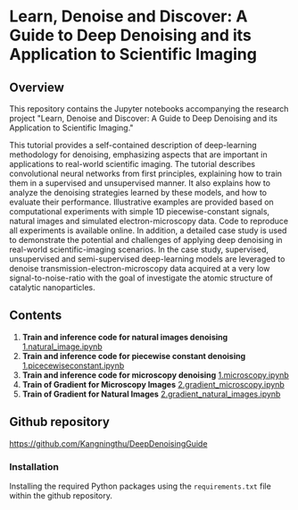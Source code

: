 # Learn, Denoise and Discover: A Guide to Deep Denoising and its Application to Scientific Imaging

## Overview
This repository contains the Jupyter notebooks accompanying the research project "Learn, Denoise and Discover: A Guide to Deep Denoising and its Application to Scientific Imaging." 


This tutorial provides a self-contained description of deep-learning methodology for denoising, emphasizing aspects that are important in applications to real-world scientific imaging. The tutorial describes convolutional neural networks from first principles, explaining how to train them in a supervised and unsupervised manner. It also explains how to analyze the denoising strategies learned by these models, and how to evaluate their performance. Illustrative examples are provided based on computational experiments with simple 1D piecewise-constant signals, natural images and simulated electron-microscopy data. Code to reproduce all experiments is available online. In addition, a detailed case study is used to demonstrate the potential and challenges of applying deep denoising in real-world scientific-imaging scenarios. In the case study, supervised, unsupervised and semi-supervised deep-learning models are leveraged to denoise transmission-electron-microscopy data acquired at a very low signal-to-noise-ratio with the goal of investigate the atomic structure of catalytic nanoparticles.  
## Contents
1. **Train and inference code for natural images denoising** [1.natural_image.ipynb](1.natural_image.ipynb)
2. **Train and inference code for piecewise constant denoising** [1.picecewiseconstant.ipynb](1.picecewiseconstant.ipynb)
3. **Train and inference code for microscopy denoising** [1.microscopy.ipynb](1.microscopy.ipynb)
4. **Train of Gradient for Microscopy Images** [2.gradient_microscopy.ipynb](2.gradient_microscopy.ipynb)
5. **Train of Gradient for Natural Images** [2.gradient_natural_images.ipynb](2.gradient_natural_images.ipynb)




## Github repository
https://github.com/Kangningthu/DeepDenoisingGuide
### Installation
Installing the required Python packages using the `requirements.txt` file within the github repository. 


